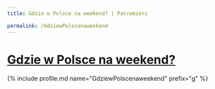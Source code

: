 ```yaml
---
title: Gdzie w Polsce na weekend? | Patromierz

permalink: /GdziewPolscenaweekend
---
```


# [Gdzie w Polsce na weekend?](https://patronite.pl/GdziewPolscenaweekend)

{% include profile.md name="GdziewPolscenaweekend" prefix="g" %}
